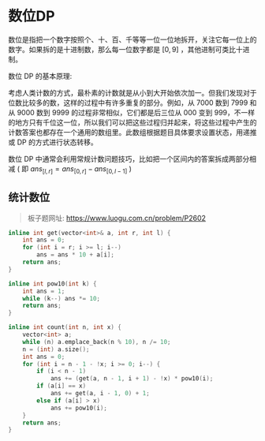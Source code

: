 # 数位DP

数位是指把一个数字按照个、十、百、千等等一位一位地拆开，关注它每一位上的数字。如果拆的是十进制数，那么每一位数字都是 $[0, 9]$ ，其他进制可类比十进制。

数位 DP 的基本原理:

考虑人类计数的方式，最朴素的计数就是从小到大开始依次加一。但我们发现对于位数比较多的数，这样的过程中有许多重复的部分。例如，从 7000 数到 7999 和从 9000 数到 9999 的过程非常相似，它们都是后三位从 000 变到 999，不一样的地方只有千位这一位，所以我们可以把这些过程归并起来，将这些过程中产生的计数答案也都存在一个通用的数组里。此数组根据题目具体要求设置状态，用递推或 DP 的方式进行状态转移。

数位 DP 中通常会利用常规计数问题技巧，比如把一个区间内的答案拆成两部分相减 ( 即 $\mathit{ans}_{[l, r]} = \mathit{ans}_{[0, r]}-\mathit{ans}_{[0, l - 1]}$ )

## 统计数位

> 板子题网址: https://www.luogu.com.cn/problem/P2602

```cpp
inline int get(vector<int>& a, int r, int l) {
    int ans = 0;
    for (int i = r; i >= l; i--)
        ans = ans * 10 + a[i];
    return ans;
}

inline int pow10(int k) {
    int ans = 1;
    while (k--) ans *= 10;
    return ans;
}

inline int count(int n, int x) {
    vector<int> a;
    while (n) a.emplace_back(n % 10), n /= 10;
    n = (int) a.size();
    int ans = 0;
    for (int i = n - 1 - !x; i >= 0; i--) {
        if (i < n - 1)
            ans += (get(a, n - 1, i + 1) - !x) * pow10(i);
        if (a[i] == x)
            ans += get(a, i - 1, 0) + 1;
        else if (a[i] > x)
            ans += pow10(i);
    }
    return ans;
}
```

